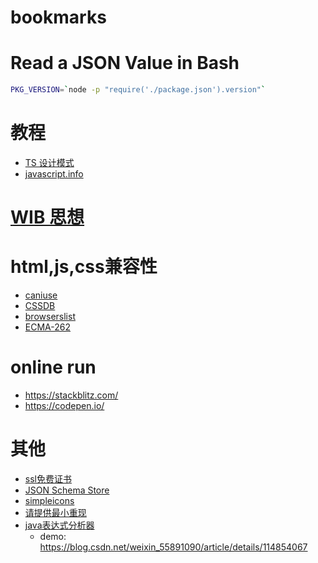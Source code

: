 # bookmarks

# Read a JSON Value in Bash
```bash
PKG_VERSION=`node -p "require('./package.json').version"`
```

# 教程
- [TS 设计模式](https://refactoringguru.cn/)
- [javascript.info](https://zh.javascript.info/)

# [WIB 思想](https://dreamsongs.com/WorseIsBetter.html)

# html,js,css兼容性
- [caniuse](https://caniuse.com/)
- [CSSDB](https://cssdb.org/)
- [browserslist](https://browsersl.ist/)
- [ECMA-262](https://www.ecma-international.org/publications-and-standards/standards/ecma-262/)

# online run
- https://stackblitz.com/
- https://codepen.io/

# 其他
- [ssl免费证书](https://letsencrypt.org/zh-cn/getting-started/)
- [JSON Schema Store](https://www.schemastore.org/json/)
- [simpleicons](https://simpleicons.org/)
- [请提供最小重现](https://antfu.me/posts/why-reproductions-are-required-zh)
- [java表达式分析器](http://www.singularsys.com/jep/doc/javadoc/com/singularsys/jep/Jep.html)
    - demo: https://blog.csdn.net/weixin_55891090/article/details/114854067
